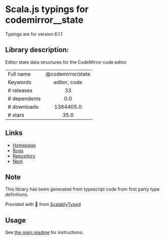 
# Scala.js typings for codemirror__state

Typings are for version 6.1.1

## Library description:
Editor state data structures for the CodeMirror code editor

|                    |                 |
| ------------------ | :-------------: |
| Full name          | @codemirror/state |
| Keywords           | editor, code |
| # releases         | 33 |
| # dependents       | 0.0 |
| # downloads        | 1384405.0 |
| # stars            | 35.0 |

## Links
- [Homepage](https://github.com/codemirror/state#readme)
- [Bugs](https://github.com/codemirror/state/issues)
- [Repository](https://github.com/codemirror/state)
- [Npm](https://www.npmjs.com/package/%40codemirror%2Fstate)
    


## Note
This library has been generated from typescript code from first party type definitions.

Provided with :purple_heart: from [ScalablyTyped](https://github.com/oyvindberg/ScalablyTyped)

## Usage
See [the main readme](../../readme.md) for instructions.



